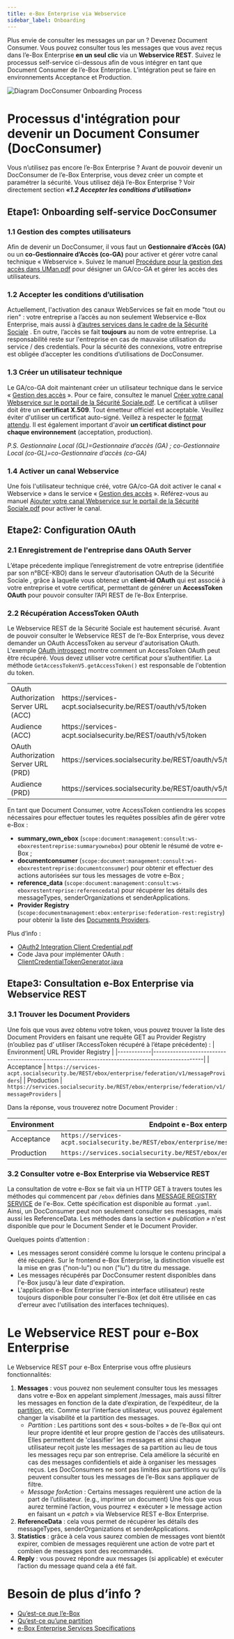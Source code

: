 ```yaml
---
title: e-Box Enterprise via Webservice
sidebar_label: Onboarding
---
```


Plus envie de consulter les messages un par un ? Devenez Document Consumer. Vous pouvez consulter tous les messages que vous avez reçus dans l’e-Box Enterprise **en un seul clic** via un **Webservice REST**. Suivez le processus self-service ci-dessous afin de vous intégrer en tant que Document Consumer de l’e-Box Enterprise. L’intégration peut se faire en environnements Acceptance et Production. 

![Diagram DocConsumer Onboarding Process](https://github.com/YiyaoShan/Documentation/blob/main/DocConsumer%20Onboarding%20Processus.png)

# Processus d'intégration pour devenir un Document Consumer (DocConsumer)

Vous n’utilisez pas encore l’e-Box Enterprise ? Avant de pouvoir devenir un DocConsumer de l’e-Box Enterprise, vous devez créer un compte et paramétrer la sécurité. 
Vous utilisez déjà l’e-Box Enterprise ? Voir directement section ***«1.2 Accepter les conditions d’utilisation»***



## Etape1: Onboarding self-service DocConsumer
### 1.1 Gestion des comptes utilisateurs
Afin de devenir un DocConsumer, il vous faut un **Gestionnaire d’Accès  (GA)** ou un **co-Gestionnaire d’Accès (co-GA)** pour activer et gérer votre canal technique « Webservice ». Suivez le manuel [Procédure pour la gestion des accès dans UMan.pdf](https://www.socialsecurity.be/site_fr/general/helpcentre/rest/documents/pdf/procedure_pour_gestion_des_acces_UMan_FR.pdf) pour désigner un GA/co-GA et gérer les accès des utilisateurs.

### 1.2 Accepter les conditions d’utilisation
Actuellement, l'activation des canaux WebServices se fait en mode "tout ou rien" : votre entreprise a l’accès au non seulement Webservice e-Box Enterprise, mais aussi à [d’autres services dans le cadre de la Sécurité Sociale](https://www.socialsecurity.be/site_fr/employer/infos/online-services.htm.) . En outre, l’accès se fait **toujours** au nom de votre entreprise. La responsabilité reste sur l'entreprise en cas de mauvaise utilisation du service / des credentials. Pour la sécurité des connexions, votre entreprise est obligée d’accepter les conditions d’utilisations de DocConsumer.

### 1.3 Créer un utilisateur technique
Le GA/co-GA doit maintenant créer un utilisateur technique dans le service « [Gestion des accès](https://www.socialsecurity.be/site_fr/employer/applics/umoe/index.htm) ». Pour ce faire, consultez le manuel [Créer votre canal Webservice sur le portail de la Sécurité Sociale.pdf](https://www.socialsecurity.be/site_fr/general/helpcentre/rest/documents/pdf/webservices_creer_le_canal_FR.pdf).
Le certificat à utiliser doit être un **certificat X.509**. Tout émetteur officiel est acceptable. Veuillez éviter d'utiliser un certificat auto-signé. Veillez à respecter le [format attendu](https://dev.eboxenterprise.be/docs/common/x509_certificate). Il est également important d'avoir **un certificat distinct pour chaque environnement** (acceptation, production).

*P.S. Gestionnaire Local (GL)=Gestionnaire d’accès (GA) ; co-Gestionnaire Local (co-GL)=co-Gestionnaire d’accès (co-GA)*
### 1.4 Activer un canal Webservice
Une fois l'utilisateur technique créé, votre GA/co-GA doit activer le canal « Webservice » dans le service « [Gestion des accès](https://www.socialsecurity.be/site_fr/employer/applics/umoe/index.htm) ». Référez-vous au manuel [Ajouter votre canal Webservice sur le portail de la Sécurité Sociale.pdf](https://www.socialsecurity.be/site_fr/general/helpcentre/rest/documents/pdf/webservices_ajouter_le_canal_FR.pdf) pour activer le canal.



## Etape2: Configuration OAuth
### 2.1 Enregistrement de l'entreprise dans OAuth Server
L’étape précedente implique l’enregistrement de votre entreprise (identifiée par son n°BCE-KBO) dans le serveur d’autorisation OAuth de la Sécurité Sociale , grâce à laquelle vous obtenez un **client-id OAuth** qui est associé à votre entreprise et votre certificat, permettant de générer un **AccessToken OAuth** pour pouvoir consulter l’API REST de l’e-Box Enterprise. 

### 2.2 Récupération AccessToken OAuth
Le Webservice REST de la Sécurité Sociale  est hautement sécurisé. Avant de pouvoir consulter le Webservice REST de l’e-Box Enterprise, vous devez demander un OAuth AccessToken au serveur d'autorisation OAuth. 
L'exemple [OAuth introspect](https://github.com/e-Box-Enterprise-Belgium/examples/tree/master/ouath-introspect) montre comment un AccessToken OAuth peut être récupéré. Vous devez utiliser votre certificat pour s’authentifier. La méthode ``GetAccessTokenV5.getAccessToken()`` est responsable de l'obtention du token.
<table>
<tr><td>OAuth Authorization Server URL (ACC)</td><td>https://services-acpt.socialsecurity.be/REST/oauth/v5/token</td></tr>
<tr><td>Audience (ACC)</td><td>https://services-acpt.socialsecurity.be/REST/oauth/v5/token</td></tr>
<tr><td>OAuth Authorization Server URL (PRD)</td><td>https://services.socialsecurity.be/REST/oauth/v5/token</td></tr>
<tr><td>Audience (PRD)</td><td>https://services.socialsecurity.be/REST/oauth/v5/token</td></tr>
</table>

En tant que Document Consumer, votre AccessToken contiendra les scopes nécessaires pour effectuer toutes les requêtes possibles afin de gérer votre e-Box :
- **summary_own_ebox** (``scope:document:management:consult:ws-eboxrestentreprise:summaryownebox``) pour obtenir le résumé de votre e-Box ;
- **documentconsumer** (``scope:document:management:consult:ws-eboxrestentreprise:documentconsumer``) pour obtenir et effectuer des actions autorisées sur tous les messages de votre e-Box ;
- **reference_data** (``scope:document:management:consult:ws-eboxrestentreprise:referencedata``) pour récupérer les détails des messageTypes, senderOrganizations et senderApplications.
- **Provider Registry** (``scope:documentmanagement:ebox:enterprise:federation-rest:registry``) pour obtenir la liste des [Documents Providers](https://dev.eboxenterprise.be/docs/dp/document_provider).

Plus d’info :
-	[OAuth2 Integration Client Credential.pdf](https://www.socialsecurity.be/site_fr/general/helpcentre/rest/documents/pdf/doc_portal_oauth2_client_credential_FR.pdf)
-	Code Java pour implémenter OAuth : [ClientCredentialTokenGenerator.java](https://www.socialsecurity.be/site_fr/general/helpcentre/rest/documents/ClientCredentialTokenGenerator.java)



## Etape3: Consultation e-Box Enterprise via Webservice REST
### 3.1 Trouver les Document Providers
Une fois que vous avez obtenu votre token, vous pouvez trouver la liste des Document Providers en faisant une requête GET au Provider Registry (n’oubliez pas d’ utiliser l’AccessToken récupéré à l’étape précédente) :
| Environment| URL Provider Registry                                                                     |
|------------|------------------------------------------------------------------------------------------------|
| Acceptance | ``https://services-acpt.socialsecurity.be/REST/ebox/enterprise/federation/v1/messageProviders``|
| Production | ``https://services.socialsecurity.be/REST/ebox/enterprise/federation/v1/messageProviders``     |

Dans la réponse, vous trouverez notre Document Provider :

| Environment| Endpoint e-Box enterprise                                                           |
|------------|-------------------------------------------------------------------------------------|
| Acceptance | ``https://services-acpt.socialsecurity.be/REST/ebox/enterprise/messageRegistry/v2/``|
| Production | ``https://services.socialsecurity.be/REST/ebox/enterprise/messageRegistry/v2/``      |

### 3.2 Consulter votre e-Box Enterprise via Webservice REST
La consultation de votre e-Box se fait via un HTTP GET à travers toutes les méthodes qui commencent par ```/ebox``` définies dans [MESSAGE REGISTRY SERVICE](https://dev.eboxenterprise.be/docs/spec/specifications) de l'e-Box. Cette spécification est disponible au format ``.yaml``. Ainsi, un DocConsumer peut non seulement consulter ses messages, mais aussi les ReferenceData. Les méthodes dans la section *« publication »* n'est disponible que pour le Document Sender et le Document Provider.

Quelques points d’attention :
- Les messages seront considéré comme lu lorsque le contenu principal a été récupéré. Sur le frontend e-Box Enterprise, la distinction visuelle est la mise en gras ("non-lu") ou non ("lu") du titre du message.
- Les messages récupérés par DocConsumer restent disponibles dans l'e-Box jusqu'à leur date d'expiration. 
- L'application e-Box Enterprise (version interface utilisateur) reste toujours disponible pour consulter l'e-Box (et doit être utilisée en cas d'erreur avec l'utilisation des interfaces techniques).




# Le Webservice REST pour e-Box Enterprise
Le Webservice REST pour e-Box Enterprise vous offre plusieurs fonctionnalités:
1. **Messages** : vous pouvez non seulement consulter tous les messages dans votre e-Box en appelant simplement /messages, mais aussi filtrer les messages en fonction de la date d’expiration, de l’expéditeur, de la [partition](https://dev.eboxenterprise.be/docs/federation/partition), etc. Comme sur l’interface utilisateur, vous pouvez également changer la visabilité et la partition des messages. 
   - *Partition* : Les partitions sont des « sous-boîtes » de l’e-Box qui ont leur propre identité et leur propre gestion de l'accès des utilisateurs. Elles permettent de 'classifier' les messages et ainsi chaque utilisateur reçoit juste les messages de sa partition au lieu de tous les messages reçu par son entreprise. Cela améliore la sécurité en cas des messages confidentiels et aide à organiser les messages reçus. Les DocConsumers ne sont pas limités aux partitions vu qu’ils peuvent consulter tous les messages de l’e-Box sans appliquer de filtre.
   - *Message forAction* : Certains messages requièrent une action de la part de l’utilisateur. (e.g., imprimer un document) Une fois que vous aurez terminé l’action, vous pourrez « exécuter » le message action en faisant un « *patch* » via Webservice REST e-Box Enterprise.
2. **ReferenceData** : cela vous permet de récupérer les détails des messageTypes, senderOrganizations et senderApplications.
3. **Statistics** : grâce à cela vous saurez combien de messages vont bientôt expirer, combien de messages requièrent une action de votre part et combien de messages sont des recommandés.
4. **Reply** : vous pouvez répondre aux messages (si applicable) et exécuter l’action du message quand cela a été fait.  

# Besoin de plus d’info ? 
- [Qu’est-ce que l’e-Box](https://wwwacc.eboxenterprise.be/fr/index.html)
- [Qu’est-ce qu’une partition](https://dev.eboxenterprise.be/docs/federation/partition)
- [e-Box Enterprise Services Specifications](https://dev.eboxenterprise.be/docs/spec/specifications)


